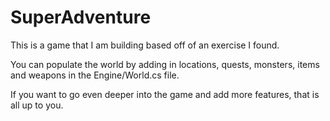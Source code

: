 # SuperAdventure
This is a game that I am building based off of an exercise I found.

You can populate the world by adding in locations, quests, monsters, items and weapons in the Engine/World.cs file.

If you want to go even deeper into the game and add more features, that is all up to you.
